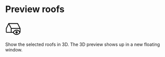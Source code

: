 # Preview roofs
<img src="images/prev-roof.svg" width="50" height="50"> 

Show the selected roofs in 3D. The 3D preview shows up in a new floating window.